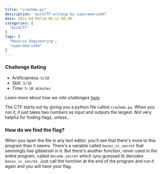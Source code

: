 ```yaml
---
title: "crackme-py"
description: "picoCTF writeup by superamario64"
date: 2021-04-09T16:06:11-06:00
categories: [
  "picoCTF"
]
tags: [
  "Reverse Engineering",
  "superamario64"
]
---
```


### Challenge Rating
* Artificialness: `5/10`
* Skill: `3/10`
* Time: `5-10 minutes`

*Learn more about how we rate challenges [here](/post/rating).*

The CTF starts out by giving you a python file called `crackme.py`. When you run 
it, it just takes two numbers as input and outputs the largest. Not very helpful 
for finding flags, unless...

### How do we find the flag?

When you open the file in any text editor, you'll see that there's more to this 
program than it seems. There's a variable called `bezos_cc_secret` that seemingly 
has gibberish in it. But there's another function, never used in the entire 
program, called `decode_secret` which (you guessed it) decodes `bezos_cc_secret`. 
Just call the function at the end of the program and run it again and you will 
have your flag.
